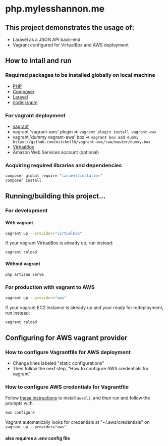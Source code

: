 # php.mylesshannon.me

## This project demonstrates the usage of:
* Laravel as a JSON API back-end
* Vagrant configured for VirtualBox and AWS deployment

## How to intall and run
### Required packages to be installed globally on local machine
* [PHP](http://php.net/manual/en/install.php)
* [Composer](https://getcomposer.org/download)
* [Laravel](https://laravel.com/docs/5.2/installation)
* [nodejs/npm](https://nodejs.org/en/download)

### For vagrant deployment
* [vagrant](https://www.vagrantup.com/downloads.html)
* vagrant 'vagrant-aws' plugin => `vagrant plugin install vagrant-aws`
* vagrant 'dummy vagrant-aws' box => `vagrant box add dummy https://github.com/mitchellh/vagrant-aws/raw/master/dummy.box`
* [VirtualBox](https://www.virtualbox.org/wiki/Downloads)
* Amazon Web Services account (optional)

### Acquiring required libraries and dependencies
```sh
composer global require "laravel/installer"
composer install
```

## Running/building this project...
### For development
#### With vagrant
```sh
vagrant up --provider="virtualbox"
```
If your vagrant VirtualBox is already up, run instead:
```sh
vagrant reload
```
#### Without vagrant
```sh
php artisan serve
```
### For production with vagrant to AWS
```sh
vagrant up --provider="aws"
```
If your vagrant EC2 instance is already up and your ready for redeployment, run instead:
```sh
vagrant reload
```
## Configuring for AWS vagrant provider
### How to configure Vagrantfile for AWS deployment
* Change lines labeled "static configurations"
* Then follow the next step, "How to configure AWS credentials for vagrant"

### How to configure AWS credentials for Vagrantfile
Follow [these instructions](http://docs.aws.amazon.com/cli/latest/userguide/installing.html) to install `awscli`, and then run and follow the prompts with:
```sh
aws configure
```
Vagrant automatically looks for credentials at "~/.aws/credentials" on `vagrant up --provider="aws"`

#### also requires a .env config file
